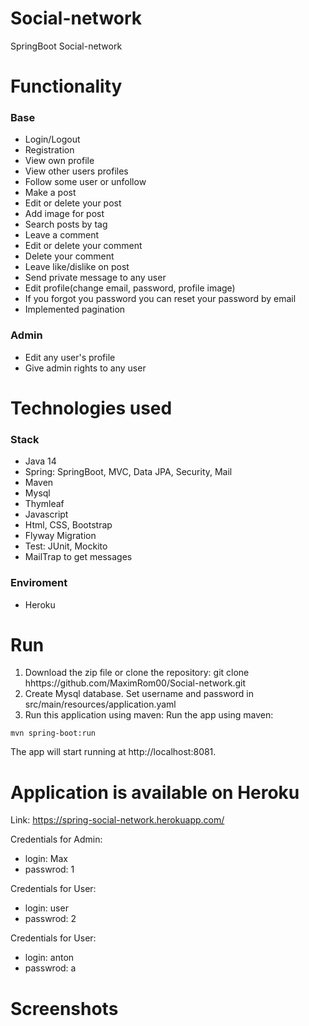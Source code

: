# Social-network
SpringBoot Social-network
# Functionality
### Base
- Login/Logout
- Registration
- View own profile
- View other users profiles
- Follow some user or unfollow
- Make a post
- Edit or delete your post
- Add image for post
- Search posts by tag
- Leave a comment
- Edit or delete your comment
- Delete your comment
- Leave like/dislike on post
- Send private message to any user
- Edit profile(change email, password, profile image)
- If you forgot you password you can reset your password by email
- Implemented pagination
### Admin
- Edit any user's profile
- Give admin rights to any user

# Technologies used
### Stack
- Java 14
- Spring: SpringBoot, MVC, Data JPA, Security, Mail
- Maven
- Mysql
- Thymleaf
- Javascript
- Html, CSS, Bootstrap
- Flyway Migration
- Test: JUnit, Mockito
- MailTrap to get messages
### Enviroment
- Heroku

# Run
1. Download the zip file or clone the repository:
  git clone hhttps://github.com/MaximRom00/Social-network.git
2. Create Mysql database. Set username and password in src/main/resources/application.yaml
3. Run this application using maven: Run the app using maven:
```
mvn spring-boot:run
```
The app will start running at http://localhost:8081.

# Application is available on Heroku
Link: https://spring-social-network.herokuapp.com/

Credentials for Admin:
- login: Max
- passwrod: 1

Credentials for User:
- login: user
- passwrod: 2

Credentials for User:
- login: anton
- passwrod: a

# Screenshots


  
